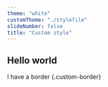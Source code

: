 ```yaml
---
theme: "white"
customTheme: "./stylefile"
slideNumber: false
title: "Custom style"
---
```


## Hello world

I have a border {.custom-border}
